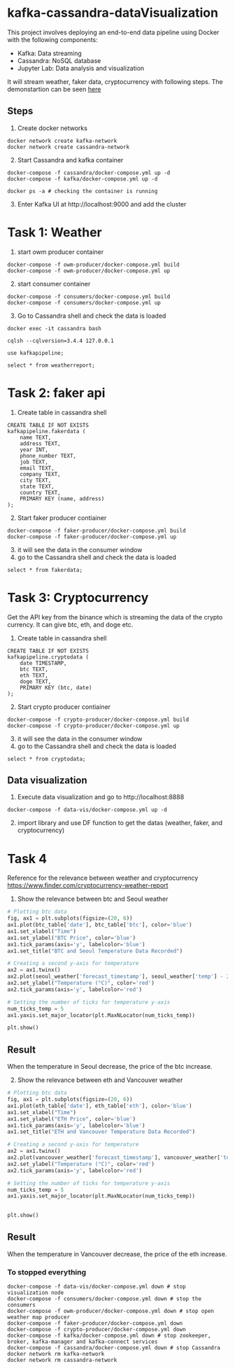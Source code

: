  # kafka-cassandra-dataVisualization

This project involves deploying an end-to-end data pipeline using Docker with the following components:

- Kafka: Data streaming
- Cassandra: NoSQL database
- Jupyter Lab: Data analysis and visualization

It will stream weather, faker data, cryptocurrency with following steps. The demonstartion can be seen [here](https://youtu.be/Y3lhjkPVgRQ)

## Steps

1. Create docker networks

```shell
docker network create kafka-network  
docker network create cassandra-network
```


2. Start Cassandra and kafka container
```shell
docker-compose -f cassandra/docker-compose.yml up -d
docker-compose -f kafka/docker-compose.yml up -d

docker ps -a # checking the container is running
```

3. Enter Kafka UI at http://localhost:9000 and add the cluster

# Task 1: Weather

1. start owm producer container
```shell
docker-compose -f owm-producer/docker-compose.yml build
docker-compose -f owm-producer/docker-compose.yml up
```

2. start consumer container
```shell
docker-compose -f consumers/docker-compose.yml build
docker-compose -f consumers/docker-compose.yml up
```

3. Go to Cassandra shell and check the data is loaded
```shell
docker exec -it cassandra bash

cqlsh --cqlversion=3.4.4 127.0.0.1

use kafkapipeline;

select * from weatherreport;
```

# Task 2: faker api

1. Create table in cassandra shell

```shell
CREATE TABLE IF NOT EXISTS  
kafkapipeline.fakerdata (  
	name TEXT,  
	address TEXT,  
	year INT,
	phone_number TEXT,
	job TEXT,
	email TEXT,
	company TEXT,
	city TEXT,
	state TEXT,
	country TEXT,
	PRIMARY KEY (name, address)  
);
```

2. Start faker producer contiainer

```shell
docker-compose -f faker-producer/docker-compose.yml build
docker-compose -f faker-producer/docker-compose.yml up
```

3. it will see the data in the consumer window
4. go to the Cassandra shell and check the data is loaded

```shell
select * from fakerdata;
```

# Task 3: Cryptocurrency

Get the API key from the binance which is streaming the data of the crypto currency. It can give btc, eth, and doge etc.

1. Create table in cassandra shell

```shell
CREATE TABLE IF NOT EXISTS  
kafkapipeline.cryptodata (  
	date TIMESTAMP,
	btc TEXT,  
	eth TEXT,  
	doge TEXT,
	PRIMARY KEY (btc, date)  
);
```

2. Start crypto producer contiainer

```shell
docker-compose -f crypto-producer/docker-compose.yml build
docker-compose -f crypto-producer/docker-compose.yml up
```

3. it will see the data in the consumer window
4. go to the Cassandra shell and check the data is loaded

```shell
select * from cryptodata;
```


## Data visualization

1. Execute data visualization and go to  http://localhost:8888
```shell
docker-compose -f data-vis/docker-compose.yml up -d
```

2. import library and use DF function to get the datas (weather, faker, and cryptocurrency)

# Task 4

Reference for the relevance between weather and cryptocurrency https://www.finder.com/cryptocurrency-weather-report

1. Show the relevance between btc and Seoul weather
```python
# Plotting btc data
fig, ax1 = plt.subplots(figsize=(20, 6))
ax1.plot(btc_table['date'], btc_table['btc'], color='blue')
ax1.set_xlabel("Time")
ax1.set_ylabel("BTC Price", color='blue')
ax1.tick_params(axis='y', labelcolor='blue')
ax1.set_title("BTC and Seoul Temperature Data Recorded")

# Creating a second y-axis for temperature
ax2 = ax1.twinx()
ax2.plot(seoul_weather['forecast_timestamp'], seoul_weather['temp'] - 273.15, color='red')
ax2.set_ylabel("Temperature (°C)", color='red')
ax2.tick_params(axis='y', labelcolor='red')

# Setting the number of ticks for temperature y-axis
num_ticks_temp = 5
ax1.yaxis.set_major_locator(plt.MaxNLocator(num_ticks_temp))

plt.show()
```

## Result
When the temperature in Seoul decrease, the price of the btc increase.


2. Show the relevance between eth and Vancouver weather
```python
# Plotting btc data
fig, ax1 = plt.subplots(figsize=(20, 6))
ax1.plot(eth_table['date'], eth_table['eth'], color='blue')
ax1.set_xlabel("Time")
ax1.set_ylabel("ETH Price", color='blue')
ax1.tick_params(axis='y', labelcolor='blue')
ax1.set_title("ETH and Vancouver Temperature Data Recorded")

# Creating a second y-axis for temperature
ax2 = ax1.twinx()
ax2.plot(vancouver_weather['forecast_timestamp'], vancouver_weather['temp'] - 273.15, color='red')
ax2.set_ylabel("Temperature (°C)", color='red')
ax2.tick_params(axis='y', labelcolor='red')

# Setting the number of ticks for temperature y-axis
num_ticks_temp = 5
ax1.yaxis.set_major_locator(plt.MaxNLocator(num_ticks_temp))
  

plt.show()
```

## Result
When the temperature in Vancouver decrease, the price of the eth increase.

### To stopped everything
```shell
docker-compose -f data-vis/docker-compose.yml down # stop visualization node  
docker-compose -f consumers/docker-compose.yml down # stop the consumers  
docker-compose -f owm-producer/docker-compose.yml down # stop open weather map producer  
docker-compose -f faker-producer/docker-compose.yml down
docker-compose -f crypto-producer/docker-compose.yml down
docker-compose -f kafka/docker-compose.yml down # stop zookeeper, broker, kafka-manager and kafka-connect services  
docker-compose -f cassandra/docker-compose.yml down # stop Cassandra  
docker network rm kafka-network
docker network rm cassandra-network
```
